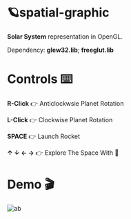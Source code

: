 # 🪐spatial-graphic 
**Solar System** representation in OpenGL.


Dependency: **glew32.lib**; **freeglut.lib**

# Controls ⌨️

**R-Click**   👉 Anticlockwsie Planet Rotation

**L-Click**   👉 Clockwise Planet Rotation

**SPACE**     👉 Launch Rocket

**↑ ↓ ← →**   👉 Explore The Space With 🚀

# Demo 🎬
![ab](https://github.com/Seras3/spatial-graphic/blob/main/docs/demo.gif)
